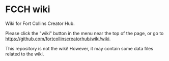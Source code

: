 # FCCH wiki

Wiki for Fort Collins Creator Hub.

Please click the "wiki" button in the menu near the top of the page, or go to https://github.com/fortcollinscreatorhub/wiki/wiki.

This repository is not the wiki! However, it may contain some data files related to the wiki.
